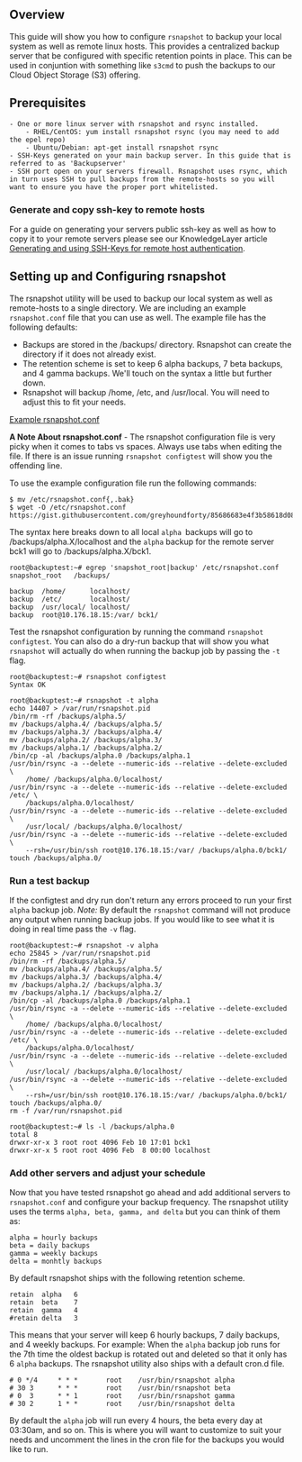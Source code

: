 ## Overview 

This guide will show you how to configure `rsnapshot` to backup your local system as well as remote linux hosts. This provides a centralized backup server that be configured with specific retention points in place. This can be used in conjuntion with something like `s3cmd` to push the backups to our Cloud Object Storage (S3) offering. 

## Prerequisites
	- One or more linux server with rsnapshot and rsync installed. 
		- RHEL/CentOS: yum install rsnapshot rsync (you may need to add the epel repo)
		- Ubuntu/Debian: apt-get install rsnapshot rsync 
	- SSH-Keys generated on your main backup server. In this guide that is referred to as 'Backupserver'
	- SSH port open on your servers firewall. Rsnapshot uses rsync, which in turn uses SSH to pull backups from the remote-hosts so you will want to ensure you have the proper port whitelisted. 

### Generate and copy ssh-key to remote hosts

For a guide on generating your servers public ssh-key as well as how to copy it to your remote servers please see our KnowledgeLayer article [Generating and using SSH-Keys for remote host authentication](http://knowledgelayer.softlayer.com/procedure/generating-and-using-ssh-keys-remote-host-authentication). 

## Setting up and Configuring rsnapshot

The rsnapshot utility will be used to backup our local system as well as remote-hosts to a single directory. We are including an example `rsnapshot.conf` file that you can use as well. The example file has the following defaults: 

 - Backups are stored in the /backups/ directory. Rsnapshot can create the directory if it does not already exist. 
 - The retention scheme is set to keep 6 alpha backups, 7 beta backups, and 4 gamma backups. We'll touch on the syntax a little but further down. 
 - Rsnapshot will backup /home, /etc, and /usr/local. You will need to adjust this to fit your needs. 

[Example rsnapshot.conf](https://gist.githubusercontent.com/greyhoundforty/85686683e4f3b58618d08503da897287/raw/8f3c99a5dc664c44af5abb911c898a38b3e78ba0/rsnapshot.conf) 

**A Note About rsnapshot.conf** - The rsnapshot configuration file is very picky when it comes to tabs vs spaces. Always use tabs when editing the file. If there is an issue running `rsnapshot configtest` will show you the offending line. 

To use the example configuration file run the following commands: 

```
$ mv /etc/rsnapshot.conf{,.bak}
$ wget -O /etc/rsnapshot.conf https://gist.githubusercontent.com/greyhoundforty/85686683e4f3b58618d08503da897287/raw/8f3c99a5dc664c44af5abb911c898a38b3e78ba0/rsnapshot.conf
```

The syntax here breaks down to all local `alpha `backups will go to /backups/alpha.X/localhost and the `alpha` backup for the remote server bck1 will go to /backups/alpha.X/bck1. 

```
root@backuptest:~# egrep 'snapshot_root|backup' /etc/rsnapshot.conf
snapshot_root	/backups/

backup	/home/		localhost/
backup	/etc/		localhost/
backup	/usr/local/	localhost/
backup	root@10.176.18.15:/var/	bck1/
```

Test the rsnapshot configuration by running the command `rsnapshot configtest`. You can also do a dry-run backup that will show you what `rsnapshot` will actually do when running the backup job by passing the `-t` flag. 

```
root@backuptest:~# rsnapshot configtest
Syntax OK

root@backuptest:~# rsnapshot -t alpha
echo 14407 > /var/run/rsnapshot.pid
/bin/rm -rf /backups/alpha.5/
mv /backups/alpha.4/ /backups/alpha.5/
mv /backups/alpha.3/ /backups/alpha.4/
mv /backups/alpha.2/ /backups/alpha.3/
mv /backups/alpha.1/ /backups/alpha.2/
/bin/cp -al /backups/alpha.0 /backups/alpha.1
/usr/bin/rsync -a --delete --numeric-ids --relative --delete-excluded \
    /home/ /backups/alpha.0/localhost/
/usr/bin/rsync -a --delete --numeric-ids --relative --delete-excluded /etc/ \
    /backups/alpha.0/localhost/
/usr/bin/rsync -a --delete --numeric-ids --relative --delete-excluded \
    /usr/local/ /backups/alpha.0/localhost/
/usr/bin/rsync -a --delete --numeric-ids --relative --delete-excluded \
    --rsh=/usr/bin/ssh root@10.176.18.15:/var/ /backups/alpha.0/bck1/
touch /backups/alpha.0/
```

### Run a test backup

If the configtest and dry run don't return any errors proceed to run your first `alpha` backup job. *Note:* By default the `rsnapshot` command will not produce any output when running backup jobs. If you would like to see what it is doing in real time pass the `-v` flag.  

```
root@backuptest:~# rsnapshot -v alpha
echo 25845 > /var/run/rsnapshot.pid
/bin/rm -rf /backups/alpha.5/
mv /backups/alpha.4/ /backups/alpha.5/
mv /backups/alpha.3/ /backups/alpha.4/
mv /backups/alpha.2/ /backups/alpha.3/
mv /backups/alpha.1/ /backups/alpha.2/
/bin/cp -al /backups/alpha.0 /backups/alpha.1
/usr/bin/rsync -a --delete --numeric-ids --relative --delete-excluded \
    /home/ /backups/alpha.0/localhost/
/usr/bin/rsync -a --delete --numeric-ids --relative --delete-excluded /etc/ \
    /backups/alpha.0/localhost/
/usr/bin/rsync -a --delete --numeric-ids --relative --delete-excluded \
    /usr/local/ /backups/alpha.0/localhost/
/usr/bin/rsync -a --delete --numeric-ids --relative --delete-excluded \
    --rsh=/usr/bin/ssh root@10.176.18.15:/var/ /backups/alpha.0/bck1/
touch /backups/alpha.0/
rm -f /var/run/rsnapshot.pid

root@backuptest:~# ls -l /backups/alpha.0
total 8
drwxr-xr-x 3 root root 4096 Feb 10 17:01 bck1
drwxr-xr-x 5 root root 4096 Feb  8 00:00 localhost
```

### Add other servers and adjust your schedule

Now that you have tested rsnapshot go ahead and add additional servers to `rsnapshot.conf` and configure your backup frequency. The rsnapshot utility uses the terms `alpha, beta, gamma, and delta` but you can think of them as:

```
alpha = hourly backups
beta = daily backups 
gamma = weekly backups 
delta = monhtly backups
```

By default rsnapshot ships with the following retention scheme.

```
retain	alpha	6
retain	beta	7
retain	gamma	4
#retain	delta	3
```

This means that your server will keep 6 hourly backups, 7 daily backups, and 4 weekly backups. For example: When the `alpha` backup job runs for the 7th time the oldest backup is rotated out and deleted so that it only has 6 `alpha` backups. The rsnapshot utility also ships with a default cron.d file. 

```
# 0 */4		* * *		root	/usr/bin/rsnapshot alpha
# 30 3  	* * *		root	/usr/bin/rsnapshot beta
# 0  3  	* * 1		root	/usr/bin/rsnapshot gamma
# 30 2  	1 * *		root	/usr/bin/rsnapshot delta
```

By default the `alpha` job will run every 4 hours, the beta every day at 03:30am, and so on. This is where you will want to customize to suit your needs and uncomment the lines in the cron file for the backups you would like to run. 